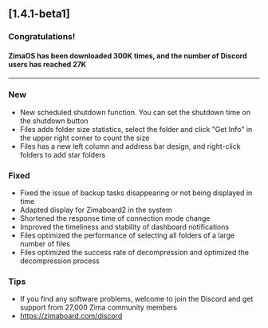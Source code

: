 ## [1.4.1-beta1]
### Congratulations! 
#### ZimaOS has been downloaded 300K times, and the number of Discord users has reached 27K
---
### New
- New scheduled shutdown function. You can set the shutdown time on the shutdown button
- Files adds folder size statistics, select the folder and click "Get Info" in the upper right corner to count the size
- Files has a new left column and address bar design, and right-click folders to add star folders
### Fixed
- Fixed the issue of backup tasks disappearing or not being displayed in time
- Adapted display for Zimaboard2 in the system
- Shortened the response time of connection mode change
- Improved the timeliness and stability of dashboard notifications
- Files optimized the performance of selecting all folders of a large number of files
- Files optimized the success rate of decompression and optimized the decompression process
### Tips
- If you find any software problems, welcome to join the Discord and get support from 27,000 Zima community members
- <a href="https://zimaboard.com/discord" target="_blank" style="color:blue">https://zimaboard.com/discord</a>